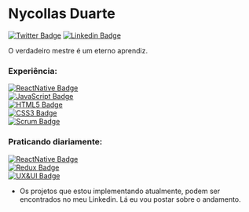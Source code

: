 # Nycollas Duarte

[![Twitter Badge](https://img.shields.io/badge/-%40nduaarte-blueviolet?logo=twitter)](https://twitter.com/nduaarte)
[![Linkedin Badge](https://img.shields.io/badge/-Nycollas%20Duarte-blueviolet?logo=linkedin)](https://www.linkedin.com/in/nycollas-duarte-024a291a1/)

O verdadeiro mestre é um eterno aprendiz.

### Experiência:
[![ReactNative Badge](https://img.shields.io/badge/-React%20Native-grey?logo=react)]() <br />
[![JavaScript Badge](https://img.shields.io/badge/-ES6%20ES7%20ES8-grey?logo=javascript)]() <br />
[![HTML5 Badge](https://img.shields.io/badge/-HTML5-grey?logo=html5)]() <br />
[![CSS3 Badge](https://img.shields.io/badge/-CSS3-grey?logo=css3)]() <br />
[![Scrum Badge](https://img.shields.io/badge/-Scrum-grey)]() <br />


### Praticando diariamente:
[![ReactNative Badge](https://img.shields.io/badge/-React%20Native-grey?logo=react)]() <br />
[![Redux Badge](https://img.shields.io/badge/-Redux-grey?logo=redux)]() <br />
[![UX&UI Badge](https://img.shields.io/badge/-UX%20%26%20UI-grey)]() <br />

- Os projetos que estou implementando atualmente, podem ser encontrados no meu Linkedin. Lá eu vou postar sobre o andamento.
